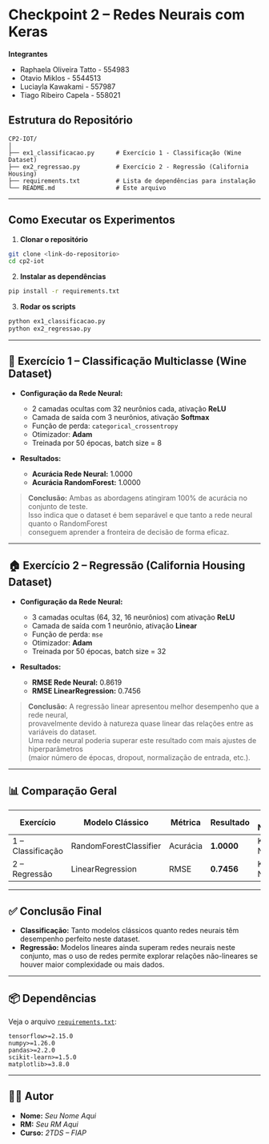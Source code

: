 #  Checkpoint 2 – Redes Neurais com Keras
  **Integrantes**
- Raphaela Oliveira Tatto - 554983
- Otavio Miklos - 5544513
- Luciayla Kawakami - 557987
- Tiago Ribeiro Capela - 558021
##  Estrutura do Repositório

```
CP2-IOT/
│
├── ex1_classificacao.py      # Exercício 1 - Classificação (Wine Dataset)
├── ex2_regressao.py          # Exercício 2 - Regressão (California Housing)
├── requirements.txt          # Lista de dependências para instalação
└── README.md                 # Este arquivo
```

---

##  Como Executar os Experimentos

1. **Clonar o repositório**
```bash
git clone <link-do-repositorio>
cd cp2-iot
```

2. **Instalar as dependências**
```bash
pip install -r requirements.txt
```

3. **Rodar os scripts**
```bash
python ex1_classificacao.py
python ex2_regressao.py
```

---

## 🧠 Exercício 1 – Classificação Multiclasse (Wine Dataset)

- **Configuração da Rede Neural:**
  - 2 camadas ocultas com 32 neurônios cada, ativação **ReLU**
  - Camada de saída com 3 neurônios, ativação **Softmax**
  - Função de perda: `categorical_crossentropy`
  - Otimizador: **Adam**
  - Treinada por 50 épocas, batch size = 8

- **Resultados:**
  - **Acurácia Rede Neural:** 1.0000
  - **Acurácia RandomForest:** 1.0000

> **Conclusão:** Ambas as abordagens atingiram 100% de acurácia no conjunto de teste.  
> Isso indica que o dataset é bem separável e que tanto a rede neural quanto o RandomForest  
> conseguem aprender a fronteira de decisão de forma eficaz.

---

## 🏠 Exercício 2 – Regressão (California Housing Dataset)

- **Configuração da Rede Neural:**
  - 3 camadas ocultas (64, 32, 16 neurônios) com ativação **ReLU**
  - Camada de saída com 1 neurônio, ativação **Linear**
  - Função de perda: `mse`
  - Otimizador: **Adam**
  - Treinada por 50 épocas, batch size = 32

- **Resultados:**
  - **RMSE Rede Neural:** 0.8619
  - **RMSE LinearRegression:** 0.7456

> **Conclusão:** A regressão linear apresentou melhor desempenho que a rede neural,  
> provavelmente devido à natureza quase linear das relações entre as variáveis do dataset.  
> Uma rede neural poderia superar este resultado com mais ajustes de hiperparâmetros  
> (maior número de épocas, dropout, normalização de entrada, etc.).

---

## 📊 Comparação Geral

| Exercício | Modelo Clássico      | Métrica  | Resultado | Rede Neural | Resultado |
|----------|---------------------|---------|-----------|------------|-----------|
| 1 – Classificação | RandomForestClassifier | Acurácia | **1.0000** | Keras NN | **1.0000** |
| 2 – Regressão     | LinearRegression      | RMSE     | **0.7456** | Keras NN | 0.8619 |

---

## ✅ Conclusão Final
- **Classificação:** Tanto modelos clássicos quanto redes neurais têm desempenho perfeito neste dataset.
- **Regressão:** Modelos lineares ainda superam redes neurais neste conjunto, mas o uso de redes permite explorar relações não-lineares se houver maior complexidade ou mais dados.

---

## 📦 Dependências

Veja o arquivo [`requirements.txt`](./requirements.txt):

```
tensorflow>=2.15.0
numpy>=1.26.0
pandas>=2.2.0
scikit-learn>=1.5.0
matplotlib>=3.8.0
```

---

## 👩‍💻 Autor
- **Nome:** *Seu Nome Aqui*  
- **RM:** *Seu RM Aqui*  
- **Curso:** *2TDS – FIAP*  
